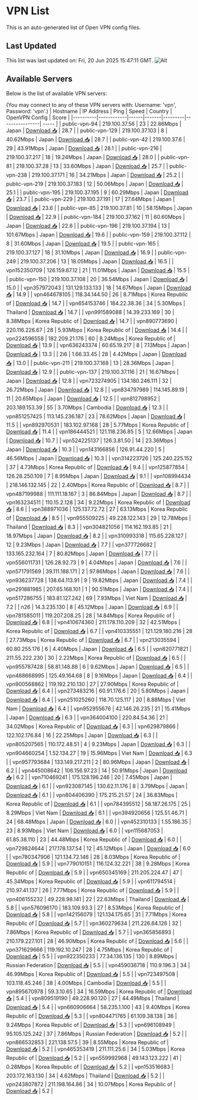# VPN List

This is an auto-generated list of Open VPN config files.

## Last Updated

This list was last updated on: Fri, 20 Jun 2025 15:47:11 GMT.
![Alt](https://repobeats.axiom.co/api/embed/186b98318ef1479477931607c1ad7d823f12451f.svg "Repobeats analytics image")

## Available Servers

Below is the list of available VPN servers:

(You may connect to any of these VPN servers with: Username: 'vpn', Password: 'vpn'.)
| Hostname | IP Address | Ping | Speed | Country | OpenVPN Config | Score |
|----------|------------|------|-------|---------|----------------| ----- |
| public-vpn-94 | 219.100.37.56 | 23 | 22.86Mbps | Japan | [Download 📥](./configs/server_0_JP.ovpn) | 28.7 |
| public-vpn-129 | 219.100.37.103 | 8 | 40.62Mbps | Japan | [Download 📥](./configs/server_1_JP.ovpn) | 28.7 |
| public-vpn-42 | 219.100.37.6 | 29 | 43.91Mbps | Japan | [Download 📥](./configs/server_2_JP.ovpn) | 28.1 |
| public-vpn-216 | 219.100.37.217 | 18 | 19.24Mbps | Japan | [Download 📥](./configs/server_3_JP.ovpn) | 28.0 |
| public-vpn-81 | 219.100.37.28 | 13 | 33.60Mbps | Japan | [Download 📥](./configs/server_4_JP.ovpn) | 25.7 |
| public-vpn-238 | 219.100.37.171 | 16 | 34.21Mbps | Japan | [Download 📥](./configs/server_5_JP.ovpn) | 25.2 |
| public-vpn-219 | 219.100.37.183 | 12 | 50.06Mbps | Japan | [Download 📥](./configs/server_6_JP.ovpn) | 25.1 |
| public-vpn-195 | 219.100.37.195 | 9 | 60.29Mbps | Japan | [Download 📥](./configs/server_7_JP.ovpn) | 23.7 |
| public-vpn-229 | 219.100.37.191 | 17 | 27.64Mbps | Japan | [Download 📥](./configs/server_8_JP.ovpn) | 23.6 |
| public-vpn-85 | 219.100.37.81 | 10 | 58.15Mbps | Japan | [Download 📥](./configs/server_9_JP.ovpn) | 22.9 |
| public-vpn-184 | 219.100.37.162 | 11 | 60.60Mbps | Japan | [Download 📥](./configs/server_10_JP.ovpn) | 22.6 |
| public-vpn-196 | 219.100.37.194 | 13 | 101.67Mbps | Japan | [Download 📥](./configs/server_11_JP.ovpn) | 19.6 |
| public-vpn-159 | 219.100.37.112 | 8 | 31.60Mbps | Japan | [Download 📥](./configs/server_12_JP.ovpn) | 19.5 |
| public-vpn-165 | 219.100.37.127 | 18 | 31.10Mbps | Japan | [Download 📥](./configs/server_13_JP.ovpn) | 16.9 |
| public-vpn-249 | 219.100.37.206 | 13 | 18.05Mbps | Japan | [Download 📥](./configs/server_14_JP.ovpn) | 16.5 |
| vpn152350709 | 126.159.87.12 | 21 | 11.01Mbps | Japan | [Download 📥](./configs/server_15_JP.ovpn) | 15.5 |
| public-vpn-150 | 219.100.37.108 | 20 | 36.54Mbps | Japan | [Download 📥](./configs/server_16_JP.ovpn) | 15.0 |
| vpn357972043 | 131.129.133.133 | 18 | 14.67Mbps | Japan | [Download 📥](./configs/server_17_JP.ovpn) | 14.9 |
| vpn464678105 | 118.34.144.50 | 26 | 8.71Mbps | Korea Republic of | [Download 📥](./configs/server_18_KR.ovpn) | 14.7 |
| vpn654153746 | 184.22.38.36 | 34 | 5.30Mbps | Thailand | [Download 📥](./configs/server_19_TH.ovpn) | 14.7 |
| vpn991589088 | 14.39.233.169 | 30 | 8.38Mbps | Korea Republic of | [Download 📥](./configs/server_20_KR.ovpn) | 14.7 |
| vpn890773690 | 220.116.226.67 | 28 | 5.93Mbps | Korea Republic of | [Download 📥](./configs/server_21_KR.ovpn) | 14.4 |
| vpn224596558 | 182.209.21.176 | 60 | 8.24Mbps | Korea Republic of | [Download 📥](./configs/server_22_KR.ovpn) | 13.9 |
| vpn636243374 | 60.65.19.217 | 8 | 7.13Mbps | Japan | [Download 📥](./configs/server_23_JP.ovpn) | 13.3 |
| 2i6 | 1.66.33.45 | 28 | 4.42Mbps | Japan | [Download 📥](./configs/server_24_JP.ovpn) | 13.0 |
| public-vpn-211 | 219.100.37.168 | 13 | 28.36Mbps | Japan | [Download 📥](./configs/server_25_JP.ovpn) | 12.9 |
| public-vpn-137 | 219.100.37.116 | 21 | 16.67Mbps | Japan | [Download 📥](./configs/server_26_JP.ovpn) | 12.8 |
| vpn723274905 | 134.180.246.111 | 32 | 26.72Mbps | Japan | [Download 📥](./configs/server_27_JP.ovpn) | 12.8 |
| vpn834797989 | 114.145.89.19 | 11 | 20.65Mbps | Japan | [Download 📥](./configs/server_28_JP.ovpn) | 12.5 |
| vpn812798952 | 203.189.153.39 | 55 | 3.70Mbps | Cambodia | [Download 📥](./configs/server_29_KH.ovpn) | 12.3 |
| vpn851257425 | 113.145.236.187 | 23 | 78.62Mbps | Japan | [Download 📥](./configs/server_30_JP.ovpn) | 11.5 |
| vpn892970531 | 183.102.97.168 | 28 | 5.77Mbps | Korea Republic of | [Download 📥](./configs/server_31_KR.ovpn) | 11.4 |
| vpn186444521 | 121.118.236.85 | 5 | 12.66Mbps | Japan | [Download 📥](./configs/server_32_JP.ovpn) | 10.7 |
| vpn524225137 | 126.3.81.50 | 14 | 23.36Mbps | Japan | [Download 📥](./configs/server_33_JP.ovpn) | 10.3 |
| vpn143166856 | 126.91.44.220 | 5 | 46.56Mbps | Japan | [Download 📥](./configs/server_34_JP.ovpn) | 10.3 |
| vpn314223726 | 125.240.225.152 | 37 | 4.73Mbps | Korea Republic of | [Download 📥](./configs/server_35_KR.ovpn) | 9.4 |
| vpn125877854 | 126.28.250.109 | 7 | 8.95Mbps | Japan | [Download 📥](./configs/server_36_JP.ovpn) | 9.1 |
| vpn108994434 | 218.146.132.145 | 22 | 2.40Mbps | Korea Republic of | [Download 📥](./configs/server_37_KR.ovpn) | 8.7 |
| vpn487199988 | 111.111.18.167 | 3 | 86.84Mbps | Japan | [Download 📥](./configs/server_38_JP.ovpn) | 8.7 |
| vpn163234511 | 110.15.2.128 | 34 | 9.22Mbps | Korea Republic of | [Download 📥](./configs/server_39_KR.ovpn) | 8.6 |
| vpn388971036 | 125.137.72.72 | 27 | 63.13Mbps | Korea Republic of | [Download 📥](./configs/server_40_KR.ovpn) | 8.5 |
| vpn955509225 | 49.228.122.143 | 29 | 12.78Mbps | Thailand | [Download 📥](./configs/server_41_TH.ovpn) | 8.3 |
| vpn304821056 | 114.162.193.85 | 21 | 18.97Mbps | Japan | [Download 📥](./configs/server_42_JP.ovpn) | 8.2 |
| vpn310993318 | 115.65.228.127 | 12 | 9.23Mbps | Japan | [Download 📥](./configs/server_43_JP.ovpn) | 7.7 |
| vpn377726682 | 133.165.232.164 | 7 | 80.82Mbps | Japan | [Download 📥](./configs/server_44_JP.ovpn) | 7.7 |
| vpn556011731 | 126.28.92.73 | 9 | 4.04Mbps | Japan | [Download 📥](./configs/server_45_JP.ovpn) | 7.6 |
| vpn571791569 | 39.111.188.171 | 2 | 97.86Mbps | Japan | [Download 📥](./configs/server_46_JP.ovpn) | 7.6 |
| vpn936237728 | 138.64.113.91 | 9 | 19.82Mbps | Japan | [Download 📥](./configs/server_47_JP.ovpn) | 7.4 |
| vpn291881985 | 207.65.168.101 | 1 | 90.51Mbps | Japan | [Download 📥](./configs/server_48_JP.ovpn) | 7.4 |
| vpn517286755 | 183.81.127.242 | 69 | 7.93Mbps | Viet Nam | [Download 📥](./configs/server_49_VN.ovpn) | 7.2 |
| n26 | 14.3.235.130 | 8 | 45.12Mbps | Japan | [Download 📥](./configs/server_50_JP.ovpn) | 6.9 |
| vpn781585011 | 119.207.208.25 | 28 | 14.84Mbps | Korea Republic of | [Download 📥](./configs/server_51_KR.ovpn) | 6.8 |
| vpn410674360 | 211.178.110.209 | 32 | 42.51Mbps | Korea Republic of | [Download 📥](./configs/server_52_KR.ovpn) | 6.7 |
| vpn410335551 | 121.129.180.216 | 28 | 27.73Mbps | Korea Republic of | [Download 📥](./configs/server_53_KR.ovpn) | 6.7 |
| vpn213035594 | 60.80.255.176 | 6 | 4.40Mbps | Japan | [Download 📥](./configs/server_54_JP.ovpn) | 6.5 |
| vpn820771821 | 211.55.222.230 | 30 | 2.22Mbps | Korea Republic of | [Download 📥](./configs/server_55_KR.ovpn) | 6.5 |
| vpn955787428 | 58.81.148.88 | 6 | 9.62Mbps | Japan | [Download 📥](./configs/server_56_JP.ovpn) | 6.5 |
| vpn488668995 | 125.49.164.68 | 8 | 9.16Mbps | Japan | [Download 📥](./configs/server_57_JP.ovpn) | 6.4 |
| vpn900568862 | 119.192.210.130 | 27 | 27.90Mbps | Korea Republic of | [Download 📥](./configs/server_58_KR.ovpn) | 6.4 |
| vpn273483216 | 60.91.176.6 | 20 | 5.80Mbps | Japan | [Download 📥](./configs/server_59_JP.ovpn) | 6.4 |
| vpn251025260 | 118.70.125.117 | 20 | 8.88Mbps | Viet Nam | [Download 📥](./configs/server_60_VN.ovpn) | 6.4 |
| vpn952955676 | 42.146.26.235 | 21 | 15.41Mbps | Japan | [Download 📥](./configs/server_61_JP.ovpn) | 6.3 |
| vpn364004100 | 220.84.54.36 | 21 | 34.02Mbps | Korea Republic of | [Download 📥](./configs/server_62_KR.ovpn) | 6.3 |
| vpn629879866 | 122.102.176.84 | 16 | 22.25Mbps | Japan | [Download 📥](./configs/server_63_JP.ovpn) | 6.3 |
| vpn805207565 | 110.172.48.51 | 4 | 9.23Mbps | Japan | [Download 📥](./configs/server_64_JP.ovpn) | 6.3 |
| vpn904660254 | 1.52.134.27 | 19 | 15.96Mbps | Viet Nam | [Download 📥](./configs/server_65_VN.ovpn) | 6.3 |
| vpn957793684 | 133.149.217.211 | 2 | 80.96Mbps | Japan | [Download 📥](./configs/server_66_JP.ovpn) | 6.2 |
| vpn445008642 | 106.156.97.23 | 14 | 50.91Mbps | Japan | [Download 📥](./configs/server_67_JP.ovpn) | 6.2 |
| vpn710469241 | 175.128.196.246 | 20 | 7.45Mbps | Japan | [Download 📥](./configs/server_68_JP.ovpn) | 6.1 |
| vpn923087145 | 130.62.11.176 | 8 | 3.79Mbps | Japan | [Download 📥](./configs/server_69_JP.ovpn) | 6.1 |
| vpn804406390 | 175.215.21.57 | 24 | 36.83Mbps | Korea Republic of | [Download 📥](./configs/server_70_KR.ovpn) | 6.1 |
| vpn784395512 | 58.187.26.175 | 25 | 8.29Mbps | Viet Nam | [Download 📥](./configs/server_71_VN.ovpn) | 6.1 |
| vpn394920656 | 125.51.46.71 | 24 | 68.48Mbps | Japan | [Download 📥](./configs/server_72_JP.ovpn) | 6.0 |
| vpn452310133 | 1.55.186.35 | 23 | 8.93Mbps | Viet Nam | [Download 📥](./configs/server_73_VN.ovpn) | 6.0 |
| vpn115687053 | 61.85.38.110 | 23 | 44.48Mbps | Korea Republic of | [Download 📥](./configs/server_74_KR.ovpn) | 6.0 |
| vpn729824644 | 217.178.137.54 | 12 | 45.12Mbps | Japan | [Download 📥](./configs/server_75_JP.ovpn) | 6.0 |
| vpn780347906 | 121.134.72.146 | 28 | 8.03Mbps | Korea Republic of | [Download 📥](./configs/server_76_KR.ovpn) | 5.9 |
| vpn779010151 | 116.124.32.221 | 38 | 9.28Mbps | Korea Republic of | [Download 📥](./configs/server_77_KR.ovpn) | 5.9 |
| vpn650345169 | 211.205.224.47 | 47 | 45.34Mbps | Korea Republic of | [Download 📥](./configs/server_78_KR.ovpn) | 5.9 |
| vpn611794514 | 210.97.41.137 | 26 | 7.77Mbps | Korea Republic of | [Download 📥](./configs/server_79_KR.ovpn) | 5.9 |
| vpn406155232 | 49.228.98.141 | 22 | 22.63Mbps | Thailand | [Download 📥](./configs/server_80_TH.ovpn) | 5.8 |
| vpn576096170 | 183.109.93.3 | 27 | 8.53Mbps | Korea Republic of | [Download 📥](./configs/server_81_KR.ovpn) | 5.8 |
| vpn142156079 | 121.134.175.65 | 31 | 7.71Mbps | Korea Republic of | [Download 📥](./configs/server_82_KR.ovpn) | 5.7 |
| vpn360279634 | 211.226.64.126 | 32 | 7.86Mbps | Korea Republic of | [Download 📥](./configs/server_83_KR.ovpn) | 5.7 |
| vpn365856893 | 210.179.227.101 | 28 | 46.90Mbps | Korea Republic of | [Download 📥](./configs/server_84_KR.ovpn) | 5.6 |
| vpn371629666 | 119.192.10.247 | 28 | 4.75Mbps | Korea Republic of | [Download 📥](./configs/server_85_KR.ovpn) | 5.5 |
| vpn922350233 | 77.34.136.135 | 130 | 8.89Mbps | Russian Federation | [Download 📥](./configs/server_86_RU.ovpn) | 5.5 |
| vpn459036718 | 110.9.196.3 | 34 | 46.99Mbps | Korea Republic of | [Download 📥](./configs/server_87_KR.ovpn) | 5.5 |
| vpn723497508 | 103.118.45.246 | 38 | 4.00Mbps | Cambodia | [Download 📥](./configs/server_88_KH.ovpn) | 5.5 |
| vpn895670978 | 59.3.10.65 | 34 | 16.59Mbps | Korea Republic of | [Download 📥](./configs/server_89_KR.ovpn) | 5.4 |
| vpn809519190 | 49.228.90.120 | 27 | 44.49Mbps | Thailand | [Download 📥](./configs/server_90_TH.ovpn) | 5.4 |
| vpn660906664 | 58.235.1.100 | 43 | 9.40Mbps | Korea Republic of | [Download 📥](./configs/server_91_KR.ovpn) | 5.3 |
| vpn804471765 | 61.109.38.138 | 36 | 9.24Mbps | Korea Republic of | [Download 📥](./configs/server_92_KR.ovpn) | 5.3 |
| vpn696108949 | 95.105.125.242 | 37 | 7.86Mbps | Russian Federation | [Download 📥](./configs/server_93_RU.ovpn) | 5.2 |
| vpn866532853 | 221.138.57.5 | 39 | 8.55Mbps | Korea Republic of | [Download 📥](./configs/server_94_KR.ovpn) | 5.2 |
| vpn465353419 | 211.111.25.6 | 34 | 5.03Mbps | Korea Republic of | [Download 📥](./configs/server_95_KR.ovpn) | 5.2 |
| vpn559992968 | 49.143.123.222 | 41 | 0.28Mbps | Korea Republic of | [Download 📥](./configs/server_96_KR.ovpn) | 5.2 |
| vpn153516683 | 203.172.163.130 | 34 | 4.62Mbps | Thailand | [Download 📥](./configs/server_97_TH.ovpn) | 5.2 |
| vpn243807872 | 211.198.164.86 | 34 | 10.07Mbps | Korea Republic of | [Download 📥](./configs/server_98_KR.ovpn) | 5.2 |
